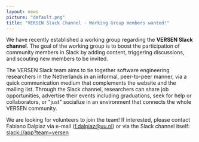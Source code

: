 ```yaml
---
layout: news
picture: "default.png"
title: "VERSEN Slack Channel - Working Group members wanted!"
---
```


We have recently established a working group regarding the **VERSEN Slack channel**. The goal of the working group is to boost the participation of community members in Slack by adding content, triggering discussions, and scouting new members to be invited.

The VERSEN Slack team aims to tie together software engineering researchers in the Netherlands in an informal, peer-to-peer manner, via a quick communication medium that complements the website and the mailing list. Through the Slack channel, researchers can share job opportunities, advertise their events including graduations, seek for help or collaborators, or "just" socialize in an environment that connects the whole VERSEN community.

We are looking for volunteers to join the team! If interested, please contact Fabiano Dalpiaz via e-mail ([f.dalpiaz@uu.nl](mailto:f.dalpiaz@uu.nl)) or via the Slack channel itself: [slack://app?team=versen](slack://app?team=versen)